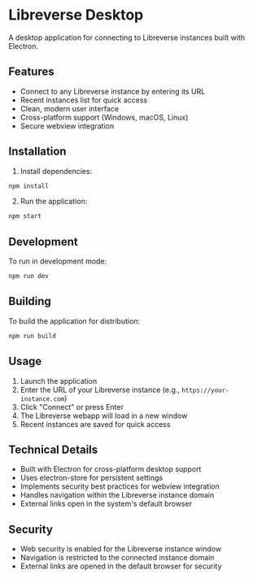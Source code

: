 # Libreverse Desktop

A desktop application for connecting to Libreverse instances built with Electron.

## Features

- Connect to any Libreverse instance by entering its URL
- Recent instances list for quick access
- Clean, modern user interface
- Cross-platform support (Windows, macOS, Linux)
- Secure webview integration

## Installation

1. Install dependencies:
```bash
npm install
```

2. Run the application:
```bash
npm start
```

## Development

To run in development mode:
```bash
npm run dev
```

## Building

To build the application for distribution:
```bash
npm run build
```

## Usage

1. Launch the application
2. Enter the URL of your Libreverse instance (e.g., `https://your-instance.com`)
3. Click "Connect" or press Enter
4. The Libreverse webapp will load in a new window
5. Recent instances are saved for quick access

## Technical Details

- Built with Electron for cross-platform desktop support
- Uses electron-store for persistent settings
- Implements security best practices for webview integration
- Handles navigation within the Libreverse instance domain
- External links open in the system's default browser

## Security

- Web security is enabled for the Libreverse instance window
- Navigation is restricted to the connected instance domain
- External links are opened in the default browser for security
